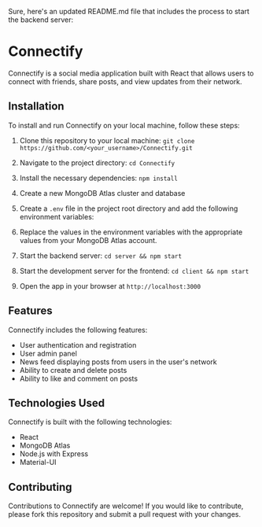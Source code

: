 Sure, here's an updated README.md file that includes the process to start the backend server:

# Connectify

Connectify is a social media application built with React that allows users to connect with friends, share posts, and view updates from their network. 

## Installation

To install and run Connectify on your local machine, follow these steps:

1. Clone this repository to your local machine: `git clone https://github.com/<your_username>/Connectify.git`
2. Navigate to the project directory: `cd Connectify`
3. Install the necessary dependencies: `npm install`
4. Create a new MongoDB Atlas cluster and database
5. Create a `.env` file in the project root directory and add the following environment variables:

6. Replace the values in the environment variables with the appropriate values from your MongoDB Atlas account.
7. Start the backend server: `cd server && npm start`
8. Start the development server for the frontend: `cd client && npm start`
9. Open the app in your browser at `http://localhost:3000`

## Features

Connectify includes the following features:

- User authentication and registration
- User admin panel
- News feed displaying posts from users in the user's network
- Ability to create and delete posts
- Ability to like and comment on posts

## Technologies Used

Connectify is built with the following technologies:

- React
- MongoDB Atlas
- Node.js with Express
- Material-UI

## Contributing

Contributions to Connectify are welcome! If you would like to contribute, please fork this repository and submit a pull request with your changes.
